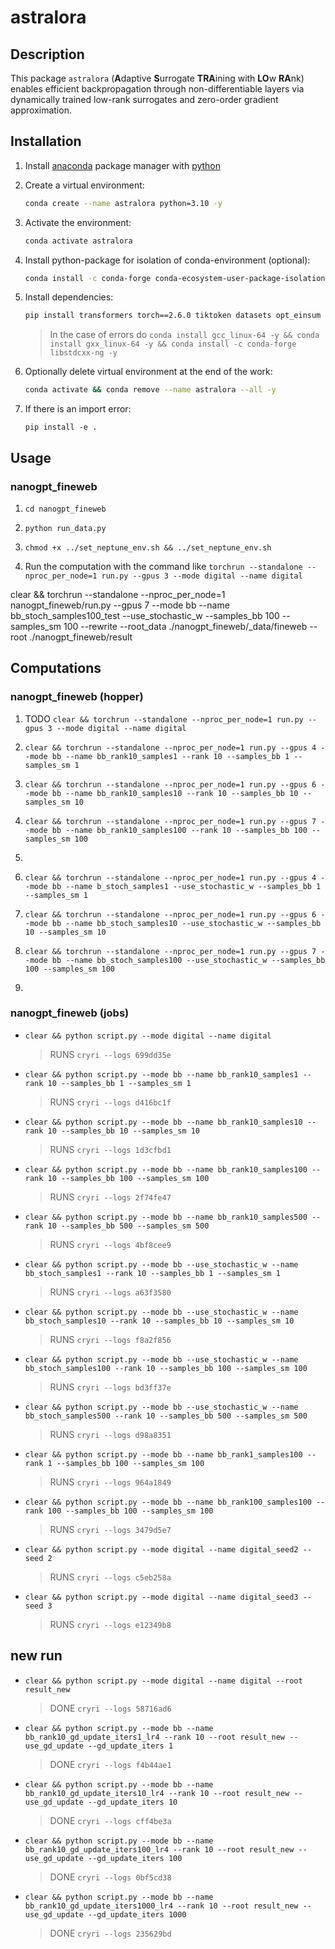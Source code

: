 # astralora


## Description

This package `astralora` (**A**daptive **S**urrogate **TRA**ining with **LO**w **RA**nk) enables efficient backpropagation through non-differentiable layers via dynamically trained low-rank surrogates and zero-order gradient approximation.


## Installation

1. Install [anaconda](https://www.anaconda.com) package manager with [python](https://www.python.org)

2. Create a virtual environment:
    ```bash
    conda create --name astralora python=3.10 -y
    ```

3. Activate the environment:
    ```bash
    conda activate astralora 
    ```

4. Install python-package for isolation of conda-environment (optional):
    ```bash
    conda install -c conda-forge conda-ecosystem-user-package-isolation -y
    ```

5. Install dependencies:
    ```bash
    pip install transformers torch==2.6.0 tiktoken datasets opt_einsum tqdm numpy==1.26 rotary_embedding_torch peft huggingface-hub neptune
    ```
    > In the case of errors do `conda install gcc_linux-64 -y && conda install gxx_linux-64 -y && conda install -c conda-forge libstdcxx-ng -y`

6. Optionally delete virtual environment at the end of the work:
    ```bash
    conda activate && conda remove --name astralora --all -y
    ```

7. If there is an import error:
    ```
    pip install -e .
    ```
    

## Usage

### nanogpt_fineweb

1. `cd nanogpt_fineweb`

2. `python run_data.py`

3. `chmod +x ../set_neptune_env.sh && ../set_neptune_env.sh`

4. Run the computation with the command like `torchrun --standalone --nproc_per_node=1 run.py --gpus 3 --mode digital --name digital`


clear && torchrun --standalone --nproc_per_node=1 nanogpt_fineweb/run.py --gpus 7 --mode bb --name bb_stoch_samples100_test --use_stochastic_w --samples_bb 100 --samples_sm 100 --rewrite --root_data ./nanogpt_fineweb/_data/fineweb --root ./nanogpt_fineweb/result


## Computations

### nanogpt_fineweb (hopper)

1. TODO `clear && torchrun --standalone --nproc_per_node=1 run.py --gpus 3 --mode digital --name digital`

2. `clear && torchrun --standalone --nproc_per_node=1 run.py --gpus 4 --mode bb --name bb_rank10_samples1 --rank 10 --samples_bb 1 --samples_sm 1`

3. `clear && torchrun --standalone --nproc_per_node=1 run.py --gpus 6 --mode bb --name bb_rank10_samples10 --rank 10 --samples_bb 10 --samples_sm 10`

4. `clear && torchrun --standalone --nproc_per_node=1 run.py --gpus 7 --mode bb --name bb_rank10_samples100 --rank 10 --samples_bb 100 --samples_sm 100`

5.

6. `clear && torchrun --standalone --nproc_per_node=1 run.py --gpus 4 --mode bb --name b_stoch_samples1 --use_stochastic_w --samples_bb 1 --samples_sm 1`

7. `clear && torchrun --standalone --nproc_per_node=1 run.py --gpus 6 --mode bb --name bb_stoch_samples10 --use_stochastic_w --samples_bb 10 --samples_sm 10`

8. `clear && torchrun --standalone --nproc_per_node=1 run.py --gpus 7 --mode bb --name bb_stoch_samples100 --use_stochastic_w --samples_bb 100 --samples_sm 100`

9.

### nanogpt_fineweb (jobs)

- `clear && python script.py --mode digital --name digital`
    > RUNS `cryri --logs 699dd35e`

- `clear && python script.py --mode bb --name bb_rank10_samples1 --rank 10 --samples_bb 1 --samples_sm 1`
    > RUNS `cryri --logs d416bc1f`

- `clear && python script.py --mode bb --name bb_rank10_samples10 --rank 10 --samples_bb 10 --samples_sm 10`
    > RUNS `cryri --logs 1d3cfbd1`

- `clear && python script.py --mode bb --name bb_rank10_samples100 --rank 10 --samples_bb 100 --samples_sm 100`
    > RUNS `cryri --logs 2f74fe47`

- `clear && python script.py --mode bb --name bb_rank10_samples500 --rank 10 --samples_bb 500 --samples_sm 500`
    > RUNS `cryri --logs 4bf8cee9`

- `clear && python script.py --mode bb --use_stochastic_w --name bb_stoch_samples1 --rank 10 --samples_bb 1 --samples_sm 1`
    > RUNS `cryri --logs a63f3580`

- `clear && python script.py --mode bb --use_stochastic_w --name bb_stoch_samples10 --rank 10 --samples_bb 10 --samples_sm 10`
    > RUNS `cryri --logs f8a2f856`

- `clear && python script.py --mode bb --use_stochastic_w --name bb_stoch_samples100 --rank 10 --samples_bb 100 --samples_sm 100`
    > RUNS `cryri --logs bd3ff37e`

- `clear && python script.py --mode bb --use_stochastic_w --name bb_stoch_samples500 --rank 10 --samples_bb 500 --samples_sm 500`
    > RUNS `cryri --logs d98a8351`

- `clear && python script.py --mode bb --name bb_rank1_samples100 --rank 1 --samples_bb 100 --samples_sm 100`
    > RUNS `cryri --logs 964a1849`

- `clear && python script.py --mode bb --name bb_rank100_samples100 --rank 100 --samples_bb 100 --samples_sm 100`
    > RUNS `cryri --logs 3479d5e7`

- `clear && python script.py --mode digital --name digital_seed2 --seed 2`
    > RUNS `cryri --logs c5eb258a`

- `clear && python script.py --mode digital --name digital_seed3 --seed 3`
    > RUNS `cryri --logs e12349b8`

## new run

- `clear && python script.py --mode digital --name digital --root result_new`
    > DONE `cryri --logs 58716ad6`

- `clear && python script.py --mode bb --name bb_rank10_gd_update_iters1_lr4 --rank 10 --root result_new --use_gd_update --gd_update_iters 1`
    > DONE `cryri --logs f4b44ae1`

 - `clear && python script.py --mode bb --name bb_rank10_gd_update_iters10_lr4 --rank 10 --root result_new --use_gd_update --gd_update_iters 10`
    > DONE `cryri --logs cff4be3a`

 - `clear && python script.py --mode bb --name bb_rank10_gd_update_iters100_lr4 --rank 10 --root result_new --use_gd_update --gd_update_iters 100`
    > DONE `cryri --logs 0bf5cd38`

 - `clear && python script.py --mode bb --name bb_rank10_gd_update_iters1000_lr4 --rank 10 --root result_new --use_gd_update --gd_update_iters 1000`
    > DONE `cryri --logs 235629bd`